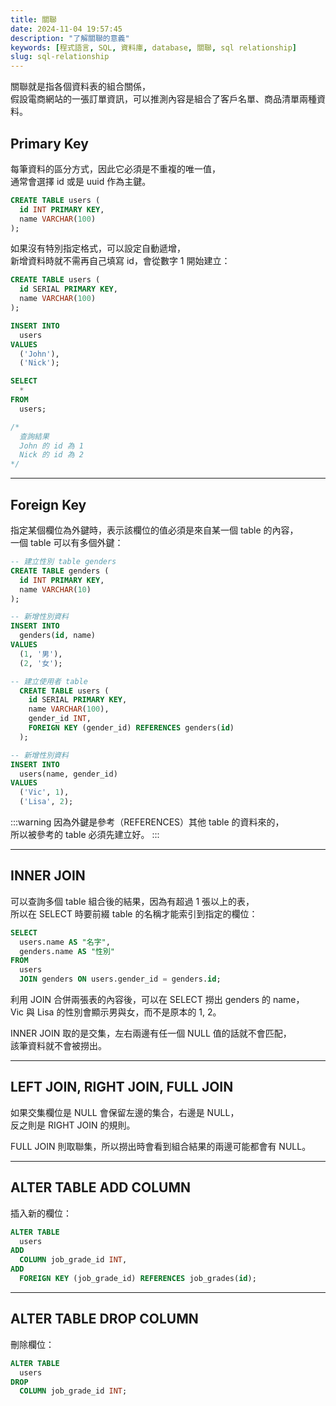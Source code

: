 ```yaml
---
title: 關聯
date: 2024-11-04 19:57:45
description: "了解關聯的意義"
keywords: [程式語言, SQL, 資料庫, database, 關聯, sql relationship]
slug: sql-relationship
---
```


關聯就是指各個資料表的組合關係，  
假設電商網站的一張訂單資訊，可以推測內容是組合了客戶名單、商品清單兩種資料。

## Primary Key

每筆資料的區分方式，因此它必須是不重複的唯一值，  
通常會選擇 id 或是 uuid 作為主鍵。

```sql
CREATE TABLE users (
  id INT PRIMARY KEY,
  name VARCHAR(100)
);
```

如果沒有特別指定格式，可以設定自動遞增，  
新增資料時就不需再自己填寫 id，會從數字 1 開始建立：

```sql
CREATE TABLE users (
  id SERIAL PRIMARY KEY,
  name VARCHAR(100)
);

INSERT INTO
  users
VALUES
  ('John'),
  ('Nick');

SELECT
  *
FROM
  users;

/*
  查詢結果
  John 的 id 為 1
  Nick 的 id 為 2
*/
```

---

## Foreign Key

指定某個欄位為外鍵時，表示該欄位的值必須是來自某一個 table 的內容，  
一個 table 可以有多個外鍵：

```sql
-- 建立性別 table genders
CREATE TABLE genders (
  id INT PRIMARY KEY,
  name VARCHAR(10)
);

-- 新增性別資料
INSERT INTO
  genders(id, name)
VALUES
  (1, '男'),
  (2, '女');

-- 建立使用者 table
  CREATE TABLE users (
    id SERIAL PRIMARY KEY,
    name VARCHAR(100),
    gender_id INT,
    FOREIGN KEY (gender_id) REFERENCES genders(id)
  );

-- 新增性別資料
INSERT INTO
  users(name, gender_id)
VALUES
  ('Vic', 1),
  ('Lisa', 2);
```

:::warning
因為外鍵是參考（REFERENCES）其他 table 的資料來的，  
所以被參考的 table 必須先建立好。
:::

---

## INNER JOIN

可以查詢多個 table 組合後的結果，因為有超過 1 張以上的表，  
所以在 SELECT 時要前綴 table 的名稱才能索引到指定的欄位：

```sql
SELECT
  users.name AS "名字",
  genders.name AS "性別"
FROM
  users
  JOIN genders ON users.gender_id = genders.id;
```

利用 JOIN 合併兩張表的內容後，可以在 SELECT 撈出 genders 的 name，  
Vic 與 Lisa 的性別會顯示男與女，而不是原本的 1, 2。

INNER JOIN 取的是交集，左右兩邊有任一個 NULL 值的話就不會匹配，  
該筆資料就不會被撈出。

---

## LEFT JOIN, RIGHT JOIN, FULL JOIN

如果交集欄位是 NULL 會保留左邊的集合，右邊是 NULL，  
反之則是 RIGHT JOIN 的規則。

FULL JOIN 則取聯集，所以撈出時會看到組合結果的兩邊可能都會有 NULL。

---

## ALTER TABLE ADD COLUMN

插入新的欄位：

```sql
ALTER TABLE
  users
ADD
  COLUMN job_grade_id INT,
ADD
  FOREIGN KEY (job_grade_id) REFERENCES job_grades(id);
```

---

## ALTER TABLE DROP COLUMN

刪除欄位：

```sql
ALTER TABLE
  users
DROP
  COLUMN job_grade_id INT;
```
